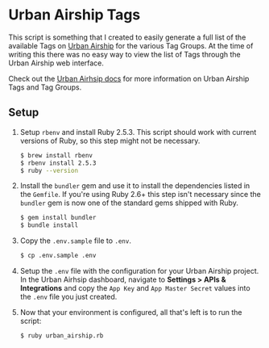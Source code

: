 # Urban Airship Tags

This script is something that I created to easily generate a full list of the available Tags on [Urban Airship](https://www.airship.com) for the various Tag Groups. At the time of writing this there was no easy way to view the list of Tags through the Urban Airship web interface.

Check out the [Urban Airhsip docs](https://docs.airship.com/guides/audience/tags-named-users/#overview) for more information on Urban Airship Tags and Tag Groups.


## Setup

1. Setup `rbenv` and install Ruby 2.5.3. This script should work with current versions of Ruby, so this step might not be necessary.

    ```bash
    $ brew install rbenv
    $ rbenv install 2.5.3
    $ ruby --version
    ```

2. Install the `bundler` gem and use it to install the dependencies listed in the `Gemfile`. If you're using Ruby 2.6+ this step isn't necessary since the `bundler` gem is now one of the standard gems shipped with Ruby.

    ```bash
    $ gem install bundler
    $ bundle install
    ```

3. Copy the `.env.sample` file to `.env`.

    ```bash
    $ cp .env.sample .env
    ```
 
4. Setup the `.env` file with the configuration for your Urban Airship project. In the Urban Airhsip dashboard, navigate to **Settings > APIs & Integrations** and copy the `App Key` and `App Master Secret` values into the `.env` file you just created.

5. Now that your environment is configured, all that's left is to run the script:

    ```bash
    $ ruby urban_airship.rb
    ```